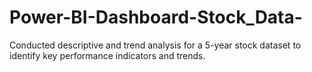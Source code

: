 # Power-BI-Dashboard-Stock_Data-
Conducted descriptive and trend analysis for a 5-year stock dataset to identify key performance indicators and trends.
